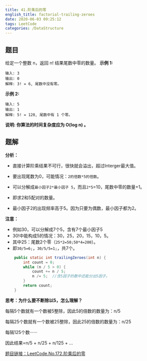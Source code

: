 ```yaml
---
title: 41.阶乘后的零
english_title: factorial-trailing-zeroes
date: 2020-06-03 09:25:12
tags: LeetCode
categories: /DataStructure
---
```


## 题目
给定一个整数 n，返回 n! 结果尾数中零的数量。
**示例 1:**

```
输入: 3
输出: 0
解释: 3! = 6, 尾数中没有零。
```
**示例 2:**

```
输入: 5
输出: 1
解释: 5! = 120, 尾数中有 1 个零。
```
**说明: 你算法的时间复杂度应为 O(log n) 。**

## 题解

**分析：**

* 直接计算阶乘结果不可行，很快就会溢出，超过Interger最大值。

* 要出现尾数为0，可能情况：`2的倍数*5的倍数`。

* 可以分解成`最小因子2*最小因子 5`，而且`2*5`=10，尾数中零的数量+1。

* 即求2和5配对的数量。

* 最小因子2的出现频率高于5。因为只要为偶数，最小因子都为2。

**注意：**

* 例如30，可以分解成7个5，含有7个最小因子5
* 30!中能构成5的情况：30，25，20，15，10，5。
* 其中25：尾数2个零（`25*2=50;50*4=200`）。
* 即`30/5=6;`，`30/5/5=1;`，共7个。
```java
    public static int trailingZeroes(int n) {
        int count = 0;
        while (n / 5 > 0) {
            count += n / 5;
            n /= 5;  //含5因子的数中还能分出5因子。
        }
        return count;
    }
```

**思考：为什么要不断除以5，怎么理解？**

每隔5个数就有一个数被5整除，因此5的倍数的数量为：n/5

每隔25个数就有一个数被25整除，因此25的倍数的数量为：n/25

每隔125个数······

因此结果=n/5 + n/25 + n/125  + ...

[题目链接：LeetCode.No.172.阶乘后的零](https://leetcode-cn.com/problems/factorial-trailing-zeroes)